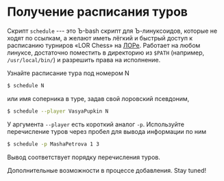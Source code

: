Получение расписания туров
========

Скрипт `schedule` --- это Ъ-bash скрипт для Ъ-линуксоидов, которые не ходят по ссылкам, а желают иметь лёгкий и быстрый доступ к расписанию турниров «LOR Chess» на [ЛОРе](http://www.linux.org.ru/). Работает на любом линуксе, достаточно поместить в директорию из `$PATH` (например, `/usr/local/bin/`) и разрешить права на исполнение.

Узнайте расписание тура под номером N
~~~sh
$ schedule N
~~~
или имя соперника в туре, задав свой лоровский псевдоним,
~~~sh
$ schedule --player VasyaPupkin N
~~~
У аргумента `--player` есть короткий аналог `-p`. Используйте перечисление туров через пробел для вывода информации по ним
~~~sh
$ schedule -p MashaPetrova 1 3
~~~
Вывод соответствует порядку перечисления туров.

Дополнительные возможности в процессе добавления. Stay tuned!
